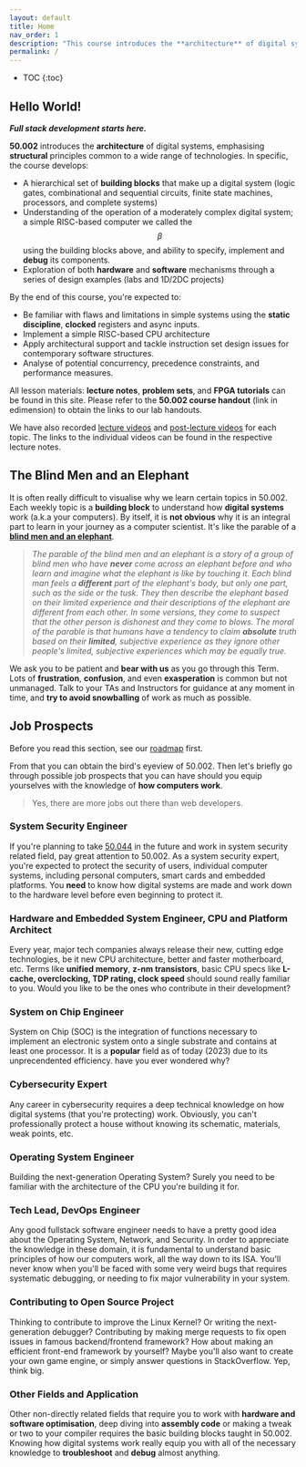 ```yaml
---
layout: default
title: Home
nav_order: 1
description: "This course introduces the **architecture** of digital systems, emphasising structural principles common to a wide range of technologies."
permalink: /
---
```


* TOC
{:toc}


## Hello World!
<strong>*Full stack development starts here.*</strong>

**50.002** introduces the **architecture** of digital systems, emphasising **structural** principles common to a wide range of technologies. In specific, the course develops:
* A hierarchical set of **building blocks** that make up a digital system  (logic gates, combinational and sequential circuits, finite state machines, processors, and complete systems)
* Understanding of the operation of a moderately complex digital system; a simple RISC-based computer we called the $$\beta$$ using the building blocks above, and ability to specify, implement and **debug** its components.
* Exploration of both **hardware** and **software** mechanisms through a series of design examples (labs and 1D/2DC projects)

By the end of this course, you're expected to:
* Be familiar with flaws and limitations in simple systems using the **static discipline**, **clocked** registers and async inputs.
* Implement a simple RISC-based CPU architecture
* Apply architectural support and tackle instruction set design issues for contemporary software structures.
* Analyse of potential concurrency, precedence constraints, and performance measures.

All lesson materials: **lecture notes**, **problem sets**, and **FPGA tutorials** can be found in this site. Please refer to the **50.002 course handout** (link in edimension) to obtain the links to our lab handouts. 

We have also recorded [lecture videos](https://www.youtube.com/playlist?list=PLklpDKpv-EBj1agIq4vB1iB6ahMT8_2A_) and [post-lecture videos](https://www.youtube.com/playlist?list=PLklpDKpv-EBhCVUAZDDRWEGZzR_It-FSo) for each topic. The links to the individual videos can be found in the respective lecture notes. 

## The Blind Men and an Elephant
It is often really difficult to visualise why we learn certain topics in 50.002. Each weekly topic is a **building block** to understand how **digital systems** work (a.k.a your computers). By itself, it is **not obvious** why it is an integral part to learn in your journey as a computer scientist. It's like the parable of a [**blind men and an elephant**](https://en.m.wikipedia.org/wiki/Blind_men_and_an_elephant).

> *The parable of the blind men and an elephant is a story of a group of blind men who have **never** come across an elephant before and who learn and imagine what the elephant is like by touching it. Each blind man feels a **different** part of the elephant's body, but only one part, such as the side or the tusk. They then describe the elephant based on their limited experience and their descriptions of the elephant are different from each other. In some versions, they come to suspect that the other person is dishonest and they come to blows. The moral of the parable is that humans have a tendency to claim **absolute** truth based on their **limited**, subjective experience as they ignore other people's limited, subjective experiences which may be equally true.*

We ask you to be patient and **bear with us** as you go through this Term. Lots of **frustration**, **confusion**, and even **exasperation** is common but not unmanaged. Talk to your TAs and Instructors for guidance at any moment in time, and **try to avoid snowballing** of work as much as possible. 



## Job Prospects
Before you read this section, see our [roadmap](https://natalieagus.github.io/50002/notes/roadmap) first.

From that you can obtain the bird's eyeview of 50.002. Then let's briefly go through possible job prospects that you can have should you equip yourselves with the knowledge of **how computers work**.
> Yes, there are more jobs out there than web developers.

### System Security Engineer
If you're planning to take [50.044](https://istd.sutd.edu.sg/undergraduate/courses/50044-system-security) in the future and work in system security related field, pay great attention to 50.002. As a system security expert, you're expected to protect the security of users, individual computer systems, including personal computers, smart cards and embedded platforms. You **need** to know how digital systems are made and work down to the hardware level before even beginning to protect it. 

### Hardware and Embedded System Engineer, CPU and Platform Architect 
Every year, major tech companies always release their new, cutting edge technologies, be it new CPU architecture, better and faster motherboard, etc. Terms like **unified memory**, **z-nm transistors**, basic CPU specs like **L-cache, overclocking, TDP rating, clock speed** should sound really familiar to you. Would you like to be the ones who contribute in their development? 

### System on Chip Engineer
System on Chip (SOC) is the integration of functions necessary to implement an electronic system onto a single substrate and contains at least one processor. It is a **popular** field as of today (2023) due to its unprecendented efficiency. have you ever wondered why? 

### Cybersecurity Expert
Any career in cybersecurity requires a deep technical knowledge on how digital systems (that you're protecting) work. Obviously, you can't professionally protect a house without knowing its schematic, materials, weak points, etc. 

### Operating System Engineer 
Building the next-generation Operating System? Surely you need to be familiar with the architecture of the CPU you're building it for. 

### Tech Lead, DevOps Engineer
Any good fullstack software engineer needs to have a pretty good idea about the Operating System, Network, and Security. In order to appreciate the knowledge in these domain, it is fundamental to understand basic principles of how our computers work, all the way down to its ISA. You'll never know when you'll be faced with some very weird bugs that requires systematic debugging, or needing to fix major vulnerability in your system. 

### Contributing to Open Source Project
Thinking to contribute to improve the Linux Kernel? Or writing the next-generation debugger? Contributing by making merge requests to fix open issues in famous backend/frontend framework? How about making an efficient front-end framework by yourself? Maybe you'll also want to create your own game engine, or simply answer questions in StackOverflow. Yep, think big.  

### Other Fields and Application
Other non-directly related fields that require you to work with **hardware and software optimisation**, deep diving into **assembly code** or making a tweak or two to your compiler requires the basic building blocks taught in 50.002. Knowing how digital systems work really equip you with all of the necessary knowledge to **troubleshoot** and **debug** almost anything.

